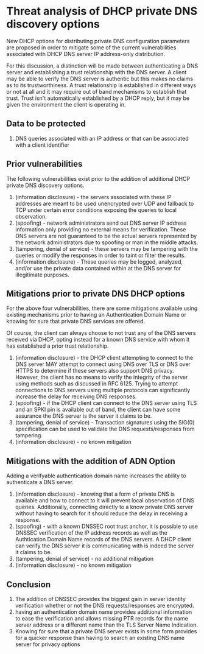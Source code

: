 # Threat analysis of DHCP private DNS discovery options

New DHCP options for distributing private DNS configuration parameters are proposed in order to mitigate some of the current vulnerabilities associated with DHCP DNS server IP address-only distribution.

For this discussion, a distinction will be made between authenticating a DNS server and establishing a trust relationship with the DNS server. A client may be able to verify the DNS server is authentic but this makes no claims as to its trustworthiness. A trust relationship is established in different ways or not at all and it may require out of band mechanisms to establish that trust. Trust isn't automatically established by a DHCP reply, but it may be given the environment the client is operating in.

## Data to be protected

1. DNS queries associated with an IP address or that can be associated with a client identifier

## Prior vulnerabilities

The following vulnerabilities exist prior to the addition of additional DHCP private DNS discovery options.

1. (information disclosure) - the servers associated with these IP addresses are meant to be used unencrypted over UDP and fallback to TCP under certain error conditions exposing the queries to local observation.
2. (spoofing) - network administrators send out DNS server IP address information only providing no external means for verification. These DNS servers are not guaranteed to be the actual servers represented by the network administrators due to spoofing or man in the middle attacks.
3. (tampering, denial of service) - these servers may be tampering with the queries or modify the responses in order to taint or filter the results.
4. (information disclosure) - These queries may be logged, analyzed, and/or use the private data contained within at the DNS server for illegitimate purposes.

## Mitigations prior to private DNS DHCP options

For the above four vulnerabilities, there are some mitigations available using existing mechanisms prior to having an Authentication Domain Name or knowing for sure that private DNS services are offered.

Of course, the client can always choose to not trust any of the DNS servers received via DHCP, opting instead for a known DNS service with whom it has established a prior trust relationship.

1. (information disclosure) - the DHCP client attempting to connect to the DNS server MAY attempt to connect using DNS over TLS or DNS over HTTPS to determine if these servers also support DNS privacy. However, the client has no means to verify the integrity of the server using methods such as discussed in RFC 6125. Trying to attempt connections to DNS servers using multiple protocols can significantly increase the delay for receiving DNS responses.
2. (spoofing) - if the DHCP client can connect to the DNS server using TLS and an SPKI pin is available out of band, the client can have some assurance the DNS server is the server it claims to be.
3. (tampering, denial of service) - Transaction signatures using the SIG(0) specification can be used to validate the DNS requests/responses from tampering. 
4. (information disclosure) - no known mitigation

## Mitigations with the addition of ADN Option

Adding a verifyable authentication domain name increases the ability to authenticate a DNS server.

1. (information disclosure) - knowing that a form of private DNS is available and how to connect to it will prevent local observation of DNS queries. Additionally, connecting directly to a know private DNS server without having to search for it should reduce the delay in receiving a response.
2. (spoofing) - with a known DNSSEC root trust anchor, it is possible to use DNSSEC verification of the IP address records as well as the Authtication Domain Name records of the DNS servers. A DHCP client can verify the DNS server it is communicating with is indeed the server it claims to be.
3. (tampering, denial of service) - no additional mitigation
4. (information disclosure) - no known mitigation

## Conclusion

1. The addition of DNSSEC provides the biggest gain in server identity verification whether or not the DNS requests/responses are encrypted.
2. having an authentication domain name provides additional information to ease the verification and allows missing PTR records for the name server address or a different name than the TLS Server Name Indication.
3. Knowing for sure that a private DNS server exists in some form provides for a quicker response than having to search an existing DNS name server for privacy options

